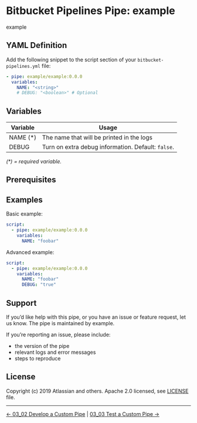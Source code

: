 # Bitbucket Pipelines Pipe: example

example

## YAML Definition

Add the following snippet to the script section of your `bitbucket-pipelines.yml` file:

```yaml
- pipe: example/example:0.0.0
  variables:
    NAME: "<string>"
    # DEBUG: "<boolean>" # Optional
```
## Variables

| Variable | Usage                                              |
|----------|----------------------------------------------------|
| NAME (*) | The name that will be printed in the logs          |
| DEBUG    | Turn on extra debug information. Default: `false`. |

_(*) = required variable._

## Prerequisites

## Examples

Basic example:

```yaml
script:
  - pipe: example/example:0.0.0
    variables:
      NAME: "foobar"
```

Advanced example:

```yaml
script:
  - pipe: example/example:0.0.0
    variables:
      NAME: "foobar"
      DEBUG: "true"
```

## Support
If you’d like help with this pipe, or you have an issue or feature request, let us know.
The pipe is maintained by example.

If you’re reporting an issue, please include:

- the version of the pipe
- relevant logs and error messages
- steps to reproduce

## License
Copyright (c) 2019 Atlassian and others.
Apache 2.0 licensed, see [LICENSE](LICENSE.txt) file.

<!-- FooterStart -->
---
[← 03_02 Develop a Custom Pipe](../README.md) | [03_03 Test a Custom Pipe →](../../03_03_test_a_custom_pipe/README.md)
<!-- FooterEnd -->
